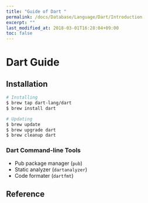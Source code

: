 ```yaml
---
title: "Guide of Dart "
permalink: /docs/Database/Language/Dart/Introduction
excerpt: ""
last_modified_at: 2018-03-01T16:28:04+09:00
toc: false
---
```


# Dart Guide

## Installation

```bash
# Installing
$ brew tap dart-lang/dart
$ brew install dart

# Updating
$ brew update
$ brew upgrade dart
$ brew cleanup dart
```

### Dart Command-line Tools

-   Pub package manager (`pub`)
-   Static analyzer (`dartanalyzer`)
-   Code formater (`dartfmt`)

## Reference
